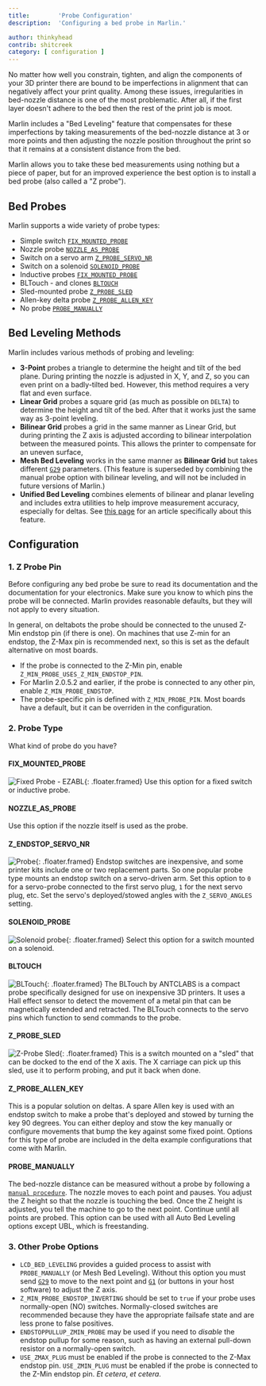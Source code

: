```yaml
---
title:        'Probe Configuration'
description:  'Configuring a bed probe in Marlin.'

author: thinkyhead
contrib: shitcreek
category: [ configuration ]
---
```


No matter how well you constrain, tighten, and align the components of your 3D printer there are bound to be imperfections in alignment that can negatively affect your print quality. Among these issues, irregularities in bed-nozzle distance is one of the most problematic. After all, if the first layer doesn't adhere to the bed then the rest of the print job is moot.

Marlin includes a "Bed Leveling" feature that compensates for these imperfections by taking measurements of the bed-nozzle distance at 3 or more points and then adjusting the nozzle position throughout the print so that it remains at a consistent distance from the bed.

Marlin allows you to take these bed measurements using nothing but a piece of paper, but for an improved experience the best option is to install a bed probe (also called a "Z probe").

## Bed Probes

Marlin supports a wide variety of probe types:

- Simple switch [`FIX_MOUNTED_PROBE`](#fix_mounted_probe)
- Nozzle probe [`NOZZLE_AS_PROBE`](#nozzle_as_probe)
- Switch on a servo arm [`Z_PROBE_SERVO_NR`](#z_probe_servo_nr)
- Switch on a solenoid [`SOLENOID_PROBE`](#solenoid_probe)
- Inductive probes [`FIX_MOUNTED_PROBE`](#fix_mounted_probe)
- BLTouch - and clones [`BLTOUCH`](#bltouch)
- Sled-mounted probe [`Z_PROBE_SLED`](#z_probe_sled)
- Allen-key delta probe [`Z_PROBE_ALLEN_KEY`](#z_probe_allen_key)
- No probe [`PROBE_MANUALLY`](#probe_manually)

## Bed Leveling Methods

Marlin includes various methods of probing and leveling:

- **3-Point** probes a triangle to determine the height and tilt of the bed plane. During printing the nozzle is adjusted in X, Y, and Z, so you can even print on a badly-tilted bed. However, this method requires a very flat and even surface.
- **Linear Grid** probes a square grid (as much as possible on `DELTA`) to determine the height and tilt of the bed. After that it works just the same way as 3-point leveling.
- **Bilinear Grid** probes a grid in the same manner as Linear Grid, but during printing the Z axis is adjusted according to bilinear interpolation between the measured points. This allows the printer to compensate for an uneven surface,
- **Mesh Bed Leveling** works in the same manner as **Bilinear Grid** but takes different [`G29`](/docs/gcode/G029.html) parameters. (This feature is superseded by combining the manual probe option with bilinear leveling,  and will not be included in future versions of Marlin.)
- **Unified Bed Leveling** combines elements of bilinear and planar leveling and includes extra utilities to help improve measurement accuracy, especially for deltas. See [this page](/docs/features/unified_bed_leveling.html) for an article specifically about this feature.

## Configuration

### 1. Z Probe Pin

Before configuring any bed probe be sure to read its documentation and the documentation for your electronics. Make sure you know to which pins the probe will be connected. Marlin provides reasonable defaults, but they will not apply to every situation.

In general, on deltabots the probe should be connected to the unused Z-Min endstop pin (if there is one). On machines that use Z-min for an endstop, the Z-Max pin is recommended next, so this is set as the default alternative on most boards.

- If the probe is connected to the Z-Min pin, enable `Z_MIN_PROBE_USES_Z_MIN_ENDSTOP_PIN`.
- For Marlin 2.0.5.2 and earlier, if the probe is connected to any other pin, enable `Z_MIN_PROBE_ENDSTOP`.
- The probe-specific pin is defined with `Z_MIN_PROBE_PIN`. Most boards have a default, but it can be overriden in the configuration.

### 2. Probe Type

What kind of probe do you have?

#### FIX_MOUNTED_PROBE
![Fixed Probe - EZABL](/assets/images/config/fixed_probe_EZABL.png){: .floater.framed}
Use this option for a fixed switch or inductive probe.

#### NOZZLE_AS_PROBE
Use this option if the nozzle itself is used as the probe.

#### Z_ENDSTOP_SERVO_NR
![Probe](/assets/images/config/probe.png){: .floater.framed}
Endstop switches are inexpensive, and some printer kits include one or two replacement parts. So one popular probe type mounts an endstop switch on a servo-driven arm. Set this option to `0` for a servo-probe connected to the first servo plug, `1` for the next servo plug, etc. Set the servo's deployed/stowed angles with the `Z_SERVO_ANGLES` setting.

#### SOLENOID_PROBE
![Solenoid probe](/assets/images/config/solenoid.png){: .floater.framed}
Select this option for a switch mounted on a solenoid.

#### BLTOUCH
![BLTouch](/assets/images/config/BLTouch.png){: .floater.framed}
The BLTouch by ANTCLABS is a compact probe specifically designed for use on inexpensive 3D printers. It uses a Hall effect sensor to detect the movement of a metal pin that can be magnetically extended and retracted. The BLTouch connects to the servo pins which function to send commands to the probe.

#### Z_PROBE_SLED
![Z-Probe Sled](/assets/images/config/zprobe_sled.png){: .floater.framed}
This is a switch mounted on a "sled" that can be docked to the end of the X axis. The X carriage can pick up this sled, use it to perform probing, and put it back when done.

#### Z_PROBE_ALLEN_KEY
This is a popular solution on deltas. A spare Allen key is used with an endstop switch to make a probe that's deployed and stowed by turning the key 90 degrees. You can either deploy and stow the key manually or configure movements that bump the key against some fixed point. Options for this type of probe are included in the delta example configurations that come with Marlin.

#### PROBE_MANUALLY
The bed-nozzle distance can be measured without a probe by following a [`manual procedure`](/docs/gcode/G029-mbl.html). The nozzle moves to each point and pauses. You adjust the Z height so that the nozzle is touching the bed. Once the Z height is adjusted, you tell the machine to go to the next point. Continue until all points are probed. This option can be used with all Auto Bed Leveling options except UBL, which is freestanding.

### 3. Other Probe Options

- `LCD_BED_LEVELING` provides a guided process to assist with `PROBE_MANUALLY` (or Mesh Bed Leveling). Without this option you must send [`G29`](/docs/gcode/G029.html) to move to the next point and [`G1`](/docs/gcode/G000-G001.html) (or buttons in your host software) to adjust the Z axis.
- `Z_MIN_PROBE_ENDSTOP_INVERTING` should be set to `true` if your probe uses normally-open (NO) switches. Normally-closed switches are recommended because they have the appropriate failsafe state and are less prone to false positives.
- `ENDSTOPPULLUP_ZMIN_PROBE` may be used if you need to _disable_ the endstop pullup for some reason, such as having an external pull-down resistor on a normally-open switch.
- `USE_ZMAX_PLUG` must be enabled if the probe is connected to the Z-Max endstop pin. `USE_ZMIN_PLUG` must be enabled if the probe is connected to the Z-Min endstop pin. _Et cetera_, _et cetera_.
